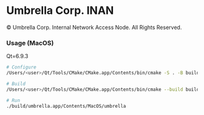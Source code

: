 # Umbrella Corp. INAN

© Umbrella Corp. Internal Network Access Node. All Rights Reserved.

### Usage (MacOS)

Qt=6.9.3

```sh
# Configure
/Users/<user>/Qt/Tools/CMake/CMake.app/Contents/bin/cmake -S . -B build -G Ninja -DCMAKE_PREFIX_PATH:PATH=/Users/<user>/Qt/6.9.3/macos -DCMAKE_BUILD_TYPE:STRING=Build

# Build
/Users/<user>/Qt/Tools/CMake/CMake.app/Contents/bin/cmake --build build --target all

# Run
./build/umbrella.app/Contents/MacOS/umbrella
```
